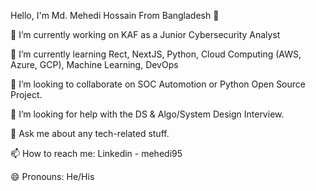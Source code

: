 Hello, I'm Md. Mehedi Hossain From Bangladesh 👋

🔭 I’m currently working on KAF as a Junior Cybersecurity Analyst

🌱 I’m currently learning Rect, NextJS, Python, Cloud Computing (AWS, Azure, GCP), Machine Learning, DevOps

👯 I’m looking to collaborate on SOC Automotion or Python Open Source Project.

🤔 I’m looking for help with the DS & Algo/System Design Interview.

💬 Ask me about any tech-related stuff.

📫 How to reach me: Linkedin - mehedi95

😄 Pronouns: He/His
